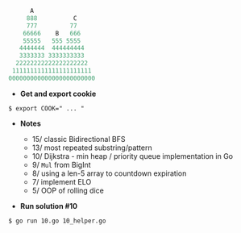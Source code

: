 ```fortran
      A
     888          C
     777         77
    66666    B   666
    55555   555 5555
   4444444  444444444
   3333333 3333333333
  22222222222222222222
 1111111111111111111111
000000000000000000000000
```
- __Get and export cookie__

`$ export COOK=" ... "`

- __Notes__
    - 15/ classic Bidirectional BFS
    - 13/ most repeated substring/pattern
    - 10/ Dijkstra - min heap / priority queue implementation in Go
    - 9/ `Mul` from BigInt
    - 8/ using a len-5 array to countdown expiration
    - 7/ implement ELO
    - 5/ OOP of rolling dice

- __Run solution #10__

`$ go run 10.go 10_helper.go`
